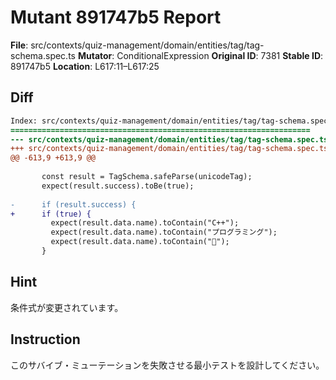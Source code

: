 # Mutant 891747b5 Report

**File**: src/contexts/quiz-management/domain/entities/tag/tag-schema.spec.ts
**Mutator**: ConditionalExpression
**Original ID**: 7381
**Stable ID**: 891747b5
**Location**: L617:11–L617:25

## Diff

```diff
Index: src/contexts/quiz-management/domain/entities/tag/tag-schema.spec.ts
===================================================================
--- src/contexts/quiz-management/domain/entities/tag/tag-schema.spec.ts	original
+++ src/contexts/quiz-management/domain/entities/tag/tag-schema.spec.ts	mutated #7381
@@ -613,9 +613,9 @@
 
       const result = TagSchema.safeParse(unicodeTag);
       expect(result.success).toBe(true);
 
-      if (result.success) {
+      if (true) {
         expect(result.data.name).toContain("C++");
         expect(result.data.name).toContain("プログラミング");
         expect(result.data.name).toContain("🚀");
       }
```

## Hint

条件式が変更されています。

## Instruction

このサバイブ・ミューテーションを失敗させる最小テストを設計してください。
